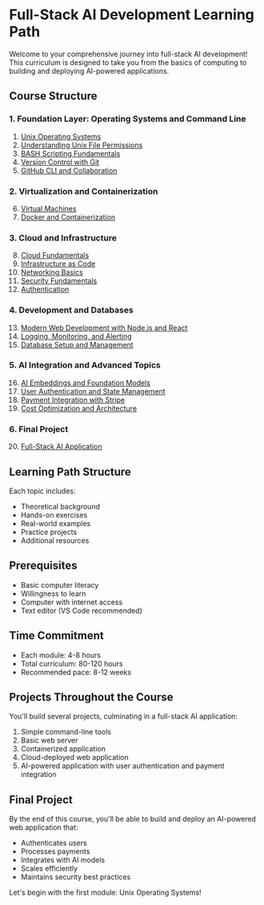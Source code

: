 # Full-Stack AI Development Learning Path

Welcome to your comprehensive journey into full-stack AI development! This curriculum is designed to take you from the basics of computing to building and deploying AI-powered applications.

## Course Structure

### 1. Foundation Layer: Operating Systems and Command Line
1. [Unix Operating Systems](chapters/1-unix-operating-systems.md)
2. [Understanding Unix File Permissions](chapters/2-unix-file-permissions.md)
3. [BASH Scripting Fundamentals](chapters/3-bash-scripting.md)
4. [Version Control with Git](chapters/4-git-basics.md)
5. [GitHub CLI and Collaboration](chapters/5-github-cli.md)

### 2. Virtualization and Containerization
6. [Virtual Machines](chapters/6-virtual-machines.md)
7. [Docker and Containerization](chapters/7-docker-basics.md)

### 3. Cloud and Infrastructure
8. [Cloud Fundamentals](chapters/8-cloud-fundamentals.md)
9. [Infrastructure as Code](chapters/9-infrastructure-as-code.md)
10. [Networking Basics](chapters/10-networking-basics.md)
11. [Security Fundamentals](chapters/11-security-basics.md)
12. [Authentication](chapters/12-authentication.md)

### 4. Development and Databases
13. [Modern Web Development with Node.js and React](chapters/13-web-development.md)
14. [Logging, Monitoring, and Alerting](chapters/14-logging-monitoring.md)
15. [Database Setup and Management](chapters/15-database-basics.md)

### 5. AI Integration and Advanced Topics
16. [AI Embeddings and Foundation Models](chapters/16-ai-embeddings.md)
17. [User Authentication and State Management](chapters/17-user-auth-state.md)
18. [Payment Integration with Stripe](chapters/18-payment-integration.md)
19. [Cost Optimization and Architecture](chapters/19-cost-optimization.md)

### 6. Final Project
20. [Full-Stack AI Application](chapters/20-full-stack-ai-app.md)

## Learning Path Structure

Each topic includes:
- Theoretical background
- Hands-on exercises
- Real-world examples
- Practice projects
- Additional resources

## Prerequisites
- Basic computer literacy
- Willingness to learn
- Computer with internet access
- Text editor (VS Code recommended)

## Time Commitment
- Each module: 4-8 hours
- Total curriculum: 80-120 hours
- Recommended pace: 8-12 weeks

## Projects Throughout the Course
You'll build several projects, culminating in a full-stack AI application:
1. Simple command-line tools
2. Basic web server
3. Containerized application
4. Cloud-deployed web application
5. AI-powered application with user authentication and payment integration

## Final Project
By the end of this course, you'll be able to build and deploy an AI-powered web application that:
- Authenticates users
- Processes payments
- Integrates with AI models
- Scales efficiently
- Maintains security best practices

Let's begin with the first module: Unix Operating Systems!
